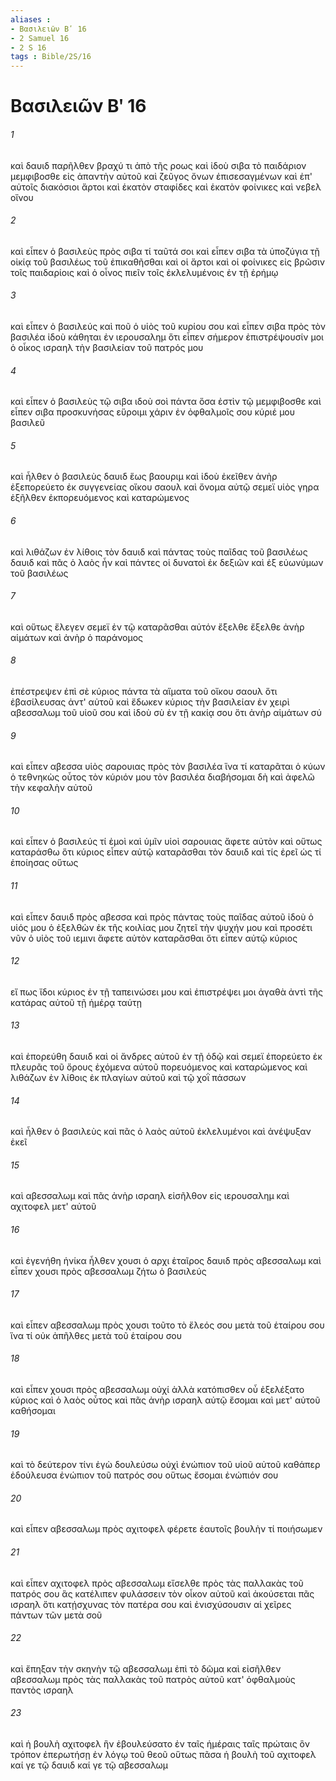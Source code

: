 ```yaml
---
aliases : 
- Βασιλειῶν Βʹ 16
- 2 Samuel 16
- 2 S 16
tags : Bible/2S/16
---
```


# Βασιλειῶν Βʹ 16

###### 1
καὶ δαυιδ παρῆλθεν βραχύ τι ἀπὸ τῆς ροως καὶ ἰδοὺ σιβα τὸ παιδάριον μεμφιβοσθε εἰς ἀπαντὴν αὐτοῦ καὶ ζεῦγος ὄνων ἐπισεσαγμένων καὶ ἐπ' αὐτοῖς διακόσιοι ἄρτοι καὶ ἑκατὸν σταφίδες καὶ ἑκατὸν φοίνικες καὶ νεβελ οἴνου
###### 2
καὶ εἶπεν ὁ βασιλεὺς πρὸς σιβα τί ταῦτά σοι καὶ εἶπεν σιβα τὰ ὑποζύγια τῇ οἰκίᾳ τοῦ βασιλέως τοῦ ἐπικαθῆσθαι καὶ οἱ ἄρτοι καὶ οἱ φοίνικες εἰς βρῶσιν τοῖς παιδαρίοις καὶ ὁ οἶνος πιεῖν τοῖς ἐκλελυμένοις ἐν τῇ ἐρήμῳ
###### 3
καὶ εἶπεν ὁ βασιλεύς καὶ ποῦ ὁ υἱὸς τοῦ κυρίου σου καὶ εἶπεν σιβα πρὸς τὸν βασιλέα ἰδοὺ κάθηται ἐν ιερουσαλημ ὅτι εἶπεν σήμερον ἐπιστρέψουσίν μοι ὁ οἶκος ισραηλ τὴν βασιλείαν τοῦ πατρός μου
###### 4
καὶ εἶπεν ὁ βασιλεὺς τῷ σιβα ιδοὺ σοὶ πάντα ὅσα ἐστὶν τῷ μεμφιβοσθε καὶ εἶπεν σιβα προσκυνήσας εὕροιμι χάριν ἐν ὀφθαλμοῖς σου κύριέ μου βασιλεῦ
###### 5
καὶ ἦλθεν ὁ βασιλεὺς δαυιδ ἕως βαουριμ καὶ ἰδοὺ ἐκεῖθεν ἀνὴρ ἐξεπορεύετο ἐκ συγγενείας οἴκου σαουλ καὶ ὄνομα αὐτῷ σεμεϊ υἱὸς γηρα ἐξῆλθεν ἐκπορευόμενος καὶ καταρώμενος
###### 6
καὶ λιθάζων ἐν λίθοις τὸν δαυιδ καὶ πάντας τοὺς παῖδας τοῦ βασιλέως δαυιδ καὶ πᾶς ὁ λαὸς ἦν καὶ πάντες οἱ δυνατοὶ ἐκ δεξιῶν καὶ ἐξ εὐωνύμων τοῦ βασιλέως
###### 7
καὶ οὕτως ἔλεγεν σεμεϊ ἐν τῷ καταρᾶσθαι αὐτόν ἔξελθε ἔξελθε ἀνὴρ αἱμάτων καὶ ἀνὴρ ὁ παράνομος
###### 8
ἐπέστρεψεν ἐπὶ σὲ κύριος πάντα τὰ αἵματα τοῦ οἴκου σαουλ ὅτι ἐβασίλευσας ἀντ' αὐτοῦ καὶ ἔδωκεν κύριος τὴν βασιλείαν ἐν χειρὶ αβεσσαλωμ τοῦ υἱοῦ σου καὶ ἰδοὺ σὺ ἐν τῇ κακίᾳ σου ὅτι ἀνὴρ αἱμάτων σύ
###### 9
καὶ εἶπεν αβεσσα υἱὸς σαρουιας πρὸς τὸν βασιλέα ἵνα τί καταρᾶται ὁ κύων ὁ τεθνηκὼς οὗτος τὸν κύριόν μου τὸν βασιλέα διαβήσομαι δὴ καὶ ἀφελῶ τὴν κεφαλὴν αὐτοῦ
###### 10
καὶ εἶπεν ὁ βασιλεύς τί ἐμοὶ καὶ ὑμῖν υἱοὶ σαρουιας ἄφετε αὐτὸν καὶ οὕτως καταράσθω ὅτι κύριος εἶπεν αὐτῷ καταρᾶσθαι τὸν δαυιδ καὶ τίς ἐρεῖ ὡς τί ἐποίησας οὕτως
###### 11
καὶ εἶπεν δαυιδ πρὸς αβεσσα καὶ πρὸς πάντας τοὺς παῖδας αὐτοῦ ἰδοὺ ὁ υἱός μου ὁ ἐξελθὼν ἐκ τῆς κοιλίας μου ζητεῖ τὴν ψυχήν μου καὶ προσέτι νῦν ὁ υἱὸς τοῦ ιεμινι ἄφετε αὐτὸν καταρᾶσθαι ὅτι εἶπεν αὐτῷ κύριος
###### 12
εἴ πως ἴδοι κύριος ἐν τῇ ταπεινώσει μου καὶ ἐπιστρέψει μοι ἀγαθὰ ἀντὶ τῆς κατάρας αὐτοῦ τῇ ἡμέρᾳ ταύτῃ
###### 13
καὶ ἐπορεύθη δαυιδ καὶ οἱ ἄνδρες αὐτοῦ ἐν τῇ ὁδῷ καὶ σεμεϊ ἐπορεύετο ἐκ πλευρᾶς τοῦ ὄρους ἐχόμενα αὐτοῦ πορευόμενος καὶ καταρώμενος καὶ λιθάζων ἐν λίθοις ἐκ πλαγίων αὐτοῦ καὶ τῷ χοῒ πάσσων
###### 14
καὶ ἦλθεν ὁ βασιλεὺς καὶ πᾶς ὁ λαὸς αὐτοῦ ἐκλελυμένοι καὶ ἀνέψυξαν ἐκεῖ
###### 15
καὶ αβεσσαλωμ καὶ πᾶς ἀνὴρ ισραηλ εἰσῆλθον εἰς ιερουσαλημ καὶ αχιτοφελ μετ' αὐτοῦ
###### 16
καὶ ἐγενήθη ἡνίκα ἦλθεν χουσι ὁ αρχι ἑταῖρος δαυιδ πρὸς αβεσσαλωμ καὶ εἶπεν χουσι πρὸς αβεσσαλωμ ζήτω ὁ βασιλεύς
###### 17
καὶ εἶπεν αβεσσαλωμ πρὸς χουσι τοῦτο τὸ ἔλεός σου μετὰ τοῦ ἑταίρου σου ἵνα τί οὐκ ἀπῆλθες μετὰ τοῦ ἑταίρου σου
###### 18
καὶ εἶπεν χουσι πρὸς αβεσσαλωμ οὐχί ἀλλὰ κατόπισθεν οὗ ἐξελέξατο κύριος καὶ ὁ λαὸς οὗτος καὶ πᾶς ἀνὴρ ισραηλ αὐτῷ ἔσομαι καὶ μετ' αὐτοῦ καθήσομαι
###### 19
καὶ τὸ δεύτερον τίνι ἐγὼ δουλεύσω οὐχὶ ἐνώπιον τοῦ υἱοῦ αὐτοῦ καθάπερ ἐδούλευσα ἐνώπιον τοῦ πατρός σου οὕτως ἔσομαι ἐνώπιόν σου
###### 20
καὶ εἶπεν αβεσσαλωμ πρὸς αχιτοφελ φέρετε ἑαυτοῖς βουλὴν τί ποιήσωμεν
###### 21
καὶ εἶπεν αχιτοφελ πρὸς αβεσσαλωμ εἴσελθε πρὸς τὰς παλλακὰς τοῦ πατρός σου ἃς κατέλιπεν φυλάσσειν τὸν οἶκον αὐτοῦ καὶ ἀκούσεται πᾶς ισραηλ ὅτι κατῄσχυνας τὸν πατέρα σου καὶ ἐνισχύσουσιν αἱ χεῖρες πάντων τῶν μετὰ σοῦ
###### 22
καὶ ἔπηξαν τὴν σκηνὴν τῷ αβεσσαλωμ ἐπὶ τὸ δῶμα καὶ εἰσῆλθεν αβεσσαλωμ πρὸς τὰς παλλακὰς τοῦ πατρὸς αὐτοῦ κατ' ὀφθαλμοὺς παντὸς ισραηλ
###### 23
καὶ ἡ βουλὴ αχιτοφελ ἣν ἐβουλεύσατο ἐν ταῖς ἡμέραις ταῖς πρώταις ὃν τρόπον ἐπερωτήσῃ ἐν λόγῳ τοῦ θεοῦ οὕτως πᾶσα ἡ βουλὴ τοῦ αχιτοφελ καί γε τῷ δαυιδ καί γε τῷ αβεσσαλωμ
